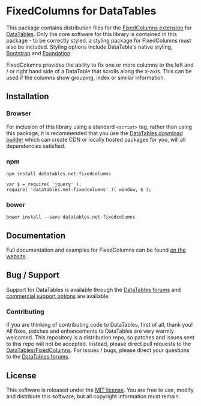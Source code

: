 # FixedColumns for DataTables 

This package contains distribution files for the [FixedColumns extension](https://datatables.net/extensions/FixedColumns) for [DataTables](https://datatables.net/). Only the core software for this library is contained in this package - to be correctly styled, a styling package for FixedColumns must also be included. Styling options include DataTable's native styling, [Bootstrap](http://getbootstrap.com) and [Foundation](http://foundation.zurb.com/).

FixedColumns provides the ability to fix one or more columns to the left and / or right hand side of a DataTable that scrolls along the x-axis. This can be used if the columns show grouping, index or similar information.


## Installation

### Browser

For inclusion of this library using a standard `<script>` tag, rather than using this package, it is recommended that you use the [DataTables download builder](//datatables.net/download) which can create CDN or locally hosted packages for you, will all dependencies satisfied.

### npm

```
npm install datatables.net-fixedcolumns
```

```
var $ = require( 'jquery' );
require( 'datatables.net-fixedcolumns' )( window, $ );
```

### bower

```
bower install --save datatables.net-fixedcolumns
```



## Documentation

Full documentation and examples for FixedColumns can be found [on the website](https://datatables.net/extensions/fixedcolumns).

## Bug / Support

Support for DataTables is available through the [DataTables forums](//datatables.net/forums) and [commercial support options](//datatables.net/support) are available.


### Contributing

If you are thinking of contributing code to DataTables, first of all, thank you! All fixes, patches and enhancements to DataTables are very warmly welcomed. This repository is a distribution repo, so patches and issues sent to this repo will not be accepted. Instead, please direct pull requests to the [DataTables/FixedColumns](http://github.com/DataTables/FixedColumns). For issues / bugs, please direct your questions to the [DataTables forums](//datatables.net/forums).


## License

This software is released under the [MIT license](//datatables.net/license). You are free to use, modify and distribute this software, but all copyright information must remain.
